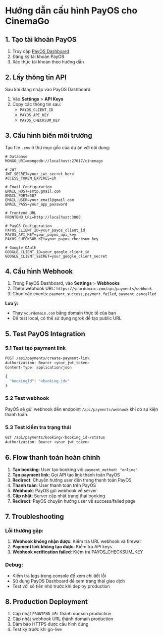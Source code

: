 # Hướng dẫn cấu hình PayOS cho CinemaGo

## 1. Tạo tài khoản PayOS

1. Truy cập [PayOS Dashboard](https://my.payos.vn/)
2. Đăng ký tài khoản PayOS
3. Xác thực tài khoản theo hướng dẫn

## 2. Lấy thông tin API

Sau khi đăng nhập vào PayOS Dashboard:

1. Vào **Settings** > **API Keys**
2. Copy các thông tin sau:
   - `PAYOS_CLIENT_ID`
   - `PAYOS_API_KEY` 
   - `PAYOS_CHECKSUM_KEY`

## 3. Cấu hình biến môi trường

Tạo file `.env` ở thư mục gốc của dự án với nội dung:

```env
# Database
MONGO_URI=mongodb://localhost:27017/cinemago

# JWT
JWT_SECRET=your_jwt_secret_here
ACCESS_TOKEN_EXPIRES=1h

# Email Configuration
EMAIL_HOST=smtp.gmail.com
EMAIL_PORT=587
EMAIL_USER=your_email@gmail.com
EMAIL_PASS=your_app_password

# Frontend URL
FRONTEND_URL=http://localhost:3000

# PayOS Configuration
PAYOS_CLIENT_ID=your_payos_client_id
PAYOS_API_KEY=your_payos_api_key
PAYOS_CHECKSUM_KEY=your_payos_checksum_key

# Google OAuth
GOOGLE_CLIENT_ID=your_google_client_id
GOOGLE_CLIENT_SECRET=your_google_client_secret
```

## 4. Cấu hình Webhook

1. Trong PayOS Dashboard, vào **Settings** > **Webhooks**
2. Thêm webhook URL: `https://yourdomain.com/api/payments/webhook`
3. Chọn các events: `payment.success`, `payment.failed`, `payment.cancelled`

**Lưu ý:** 
- Thay `yourdomain.com` bằng domain thực tế của bạn
- Để test local, có thể sử dụng ngrok để tạo public URL

## 5. Test PayOS Integration

### 5.1 Test tạo payment link

```bash
POST /api/payments/create-payment-link
Authorization: Bearer <your_jwt_token>
Content-Type: application/json

{
  "bookingId": "<booking_id>"
}
```

### 5.2 Test webhook

PayOS sẽ gửi webhook đến endpoint `/api/payments/webhook` khi có sự kiện thanh toán.

### 5.3 Test kiểm tra trạng thái

```bash
GET /api/payments/booking/<booking_id>/status
Authorization: Bearer <your_jwt_token>
```

## 6. Flow thanh toán hoàn chỉnh

1. **Tạo booking**: User tạo booking với `payment_method: "online"`
2. **Tạo payment link**: Gọi API tạo link thanh toán PayOS
3. **Redirect**: Chuyển hướng user đến trang thanh toán PayOS
4. **Thanh toán**: User thanh toán trên PayOS
5. **Webhook**: PayOS gửi webhook về server
6. **Cập nhật**: Server cập nhật trạng thái booking
7. **Redirect**: PayOS chuyển hướng user về success/failed page

## 7. Troubleshooting

### Lỗi thường gặp:

1. **Webhook không nhận được**: Kiểm tra URL webhook và firewall
2. **Payment link không tạo được**: Kiểm tra API keys
3. **Webhook verification failed**: Kiểm tra PAYOS_CHECKSUM_KEY

### Debug:

- Kiểm tra logs trong console để xem chi tiết lỗi
- Sử dụng PayOS Dashboard để xem trạng thái giao dịch
- Test với số tiền nhỏ trước khi deploy production

## 8. Production Deployment

1. Cập nhật `FRONTEND_URL` thành domain production
2. Cập nhật webhook URL thành domain production
3. Đảm bảo HTTPS được cấu hình đúng
4. Test kỹ trước khi go-live
